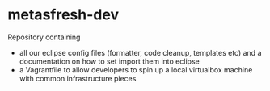 # metasfresh-dev

Repository containing 
* all our eclipse config files (formatter, code cleanup, templates etc) and a documentation on how to set import them into eclipse
* a Vagrantfile to allow developers to spin up a local virtualbox machine with common infrastructure pieces
